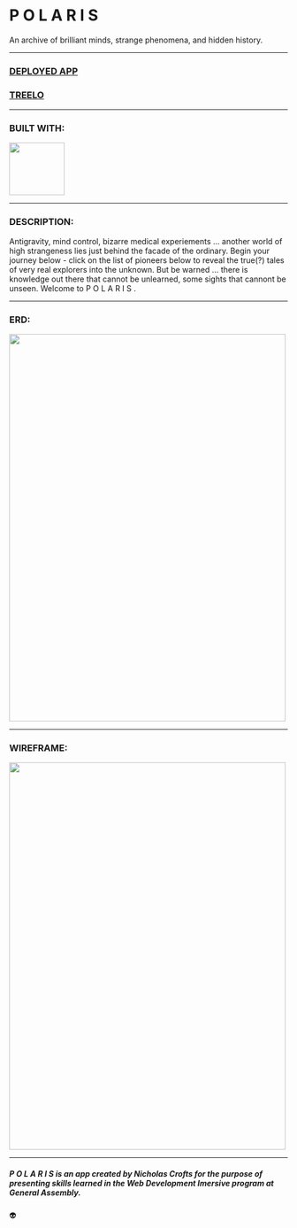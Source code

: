 # **P O L A R I S**


An archive of brilliant minds, strange phenomena, and hidden history.

------

### [DEPLOYED APP](https://ancient-sierra-26743.herokuapp.com/)

### [TREELO](https://trello.com/b/LtH2KCtC/project03)
----

### BUILT WITH:
<img src="https://ubisafe.org/images/svg-logo-reactjs-2.png" width="100" height="95">

------

### DESCRIPTION:
Antigravity, mind control, bizarre medical experiements ... another world of high strangeness lies just behind the facade of the ordinary. Begin your journey below - click on the list of pioneers below to reveal the true(?) tales of very real explorers into the unknown. But be warned ... there is knowledge out there that cannot be unlearned, some sights that cannont be unseen. Welcome to P O L A R I S .

-------

### ERD:

<img src="https://i.imgur.com/bwirlhh.jpg = 250x250"  width="500" height="700">

-----

### WIREFRAME:

<img src="https://i.imgur.com/2sJIi9c.jpg"  width="500" height="700">

-----

##### P O L A R I S *is an app created by Nicholas Crofts for the purpose of presenting skills learned in the Web Development Imersive program at* General Assembly.

:alien: